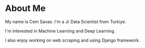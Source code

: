 # About Me

My name is Cem Savas. I'm a Jr Data Scientist from Turkiye. 

I'm interested in Machine Learning and Deep Learning.

I also enjoy working on web scraping and using Django framework.
